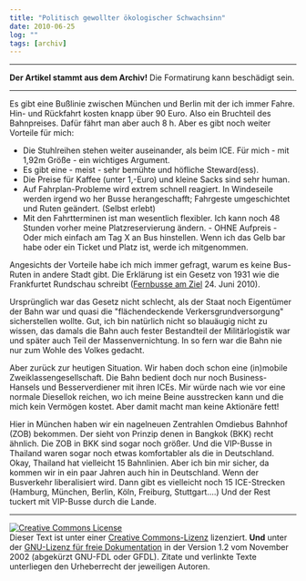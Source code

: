 ```yaml
---
title: "Politisch gewollter ökologischer Schwachsinn"
date: 2010-06-25
log: ""
tags: [archiv]
---
```

<hr><b>Der Artikel stammt aus dem Archiv!</b> Die Formatirung kann beschädigt sein.<hr>
<p>Es gibt eine Bußlinie zwischen München und Berlin mit der ich immer Fahre. Hin- und Rückfahrt kosten knapp über 90 Euro. Also ein Bruchteil des Bahnpreises. Dafür fährt man aber auch 8 h. Aber es gibt noch weiter Vorteile für mich:
<!--break-->
<ul>
<li>Die Stuhlreihen stehen weiter auseinander, als beim ICE. Für mich - mit 1,92m Größe - ein wichtiges Argument.</li>
<li>Es gibt eine - meist - sehr bemühte und höfliche Steward(ess).</li>
<li>Die Preise für Kaffee (unter 1,-Euro) und kleine Sacks sind sehr human.</li>
<li>Auf Fahrplan-Probleme wird extrem schnell reagiert. In Windeseile werden irgend wo her Busse herangeschafft; Fahrgeste umgeschichtet und Ruten geändert. (Selbst erlebt)</li>
<li>Mit den Fahrtterminen ist man wesentlich flexibler. Ich kann noch 48 Stunden vorher meine Platzreservierung ändern. - OHNE Aufpreis - Oder mich einfach am Tag X an Bus hinstellen. Wenn ich das Gelb bar habe oder ein Ticket  und Platz ist, werde ich mitgenommen.</li>
</ul>
</p>

<p>Angesichts der Vorteile habe ich mich immer gefragt, warum es keine Bus-Ruten in andere Stadt gibt. Die Erklärung ist ein Gesetz von 1931 wie die Frankfurtet Rundschau schreibt (<a href="http://www.fr-online.de/top_news/2785205_Fernbusse-am-Ziel.html">Fernbusse am Ziel</a>   24. Juni 2010).</p>

<p>Ursprünglich war das Gesetz nicht schlecht, als der Staat noch Eigentümer der Bahn war und quasi die "flächendeckende Verkersgrundversorgung" sicherstellen wollte. Gut, ich bin natürlich nicht so blauäugig  nicht zu wissen, das damals die Bahn auch fester Bestandteil der Militärlogistik war und später auch Teil der Massenvernichtung. In so fern war die Bahn nie nur zum Wohle des Volkes gedacht. </p>

<p>Aber zurück zur heutigen Situation. Wir haben doch schon eine (in)mobile Zweiklassengesellschaft. Die Bahn bedient doch nur noch   Business-Hansels und Besserverdiener mit ihren ICEs. Mir würde nach wie vor eine normale Diesellok reichen, wo ich meine Beine ausstrecken kann und die mich kein Vermögen kostet. Aber damit macht man keine Aktionäre fett! </p>

<p>Hier in München haben wir ein nagelneuen Zentrahlen Omdiebus Bahnhof (ZOB) bekommen. Der sieht von Prinzip denen in Bangkok (BKK) recht ähnlich. Die ZOB in BKK sind sogar noch größer. Und die VIP-Busse in Thailand waren sogar noch etwas komfortabler als die in Deutschland. Okay, Thailand hat vielleicht 15 Bahnlinien. Aber ich bin mir sicher, da kommen wir in ein paar Jahren auch hin in Deutschland. Wenn der Busverkehr liberalisiert wird. Dann gibt es vielleicht noch 15 ICE-Strecken (Hamburg, München, Berlin, Köln, Freiburg, Stuttgart....) Und der Rest tuckert mit VIP-Busse durch die Lande.</p>


<hr />
<p><a href="http://creativecommons.org/licenses/by-sa/3.0/de/" rel="license"><img src="http://i.creativecommons.org/l/by-sa/3.0/de/88x31.png" style="border-width: 0pt;" alt="Creative Commons License" /></a><br />
Dieser <span rel="dc:type" href="http://purl.org/dc/dcmitype/Text" xmlns:dc="http://purl.org/dc/elements/1.1/">Text</span> ist unter einer <a href="http://creativecommons.org/licenses/by-sa/3.0/de/" rel="license">Creative Commons-Lizenz</a> lizenziert. <b>Und</b> unter der <a href="http://de.wikipedia.org/wiki/GFDL">GNU-Lizenz f&uuml;r freie Dokumentation</a> in der Version 1.2 vom November 2002 (abgek&uuml;rzt GNU-FDL oder GFDL). Zitate und verlinkte Texte unterliegen den Urheberrecht der jeweiligen Autoren.</p>
